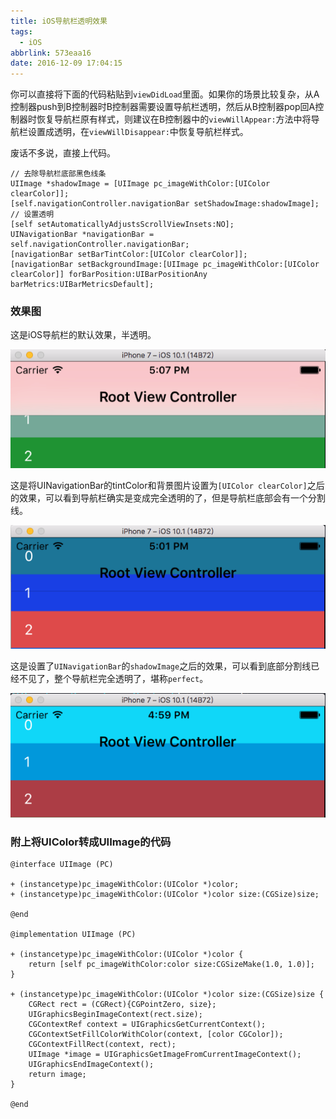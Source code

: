 ```yaml
---
title: iOS导航栏透明效果
tags:
  - iOS
abbrlink: 573eaa16
date: 2016-12-09 17:04:15
---
```


你可以直接将下面的代码粘贴到`viewDidLoad`里面。如果你的场景比较复杂，从A控制器push到B控制器时B控制器需要设置导航栏透明，然后从B控制器pop回A控制器时恢复导航栏原有样式，则建议在B控制器中的`viewWillAppear:`方法中将导航栏设置成透明，在`viewWillDisappear:`中恢复导航栏样式。

废话不多说，直接上代码。

``` ObjC
// 去除导航栏底部黑色线条
UIImage *shadowImage = [UIImage pc_imageWithColor:[UIColor clearColor]];
[self.navigationController.navigationBar setShadowImage:shadowImage];
// 设置透明
[self setAutomaticallyAdjustsScrollViewInsets:NO];
UINavigationBar *navigationBar = self.navigationController.navigationBar;
[navigationBar setBarTintColor:[UIColor clearColor]];
[navigationBar setBackgroundImage:[UIImage pc_imageWithColor:[UIColor clearColor]] forBarPosition:UIBarPositionAny barMetrics:UIBarMetricsDefault];
```

### 效果图

这是iOS导航栏的默认效果，半透明。

![默认效果](/images/20161209/default.png)

这是将UINavigationBar的tintColor和背景图片设置为`[UIColor clearColor]`之后的效果，可以看到导航栏确实是变成完全透明的了，但是导航栏底部会有一个分割线。

![透明效果](/images/20161209/transparent.png)

这是设置了`UINavigationBar`的`shadowImage`之后的效果，可以看到底部分割线已经不见了，整个导航栏完全透明了，堪称`perfect`。

![透明效果](/images/20161209/transparent2.png)


### 附上将UIColor转成UIImage的代码

``` ObjC
@interface UIImage (PC)

+ (instancetype)pc_imageWithColor:(UIColor *)color;
+ (instancetype)pc_imageWithColor:(UIColor *)color size:(CGSize)size;

@end

@implementation UIImage (PC)

+ (instancetype)pc_imageWithColor:(UIColor *)color {
    return [self pc_imageWithColor:color size:CGSizeMake(1.0, 1.0)];
}

+ (instancetype)pc_imageWithColor:(UIColor *)color size:(CGSize)size {
    CGRect rect = (CGRect){CGPointZero, size};
    UIGraphicsBeginImageContext(rect.size);
    CGContextRef context = UIGraphicsGetCurrentContext();
    CGContextSetFillColorWithColor(context, [color CGColor]);
    CGContextFillRect(context, rect);
    UIImage *image = UIGraphicsGetImageFromCurrentImageContext();
    UIGraphicsEndImageContext();
    return image;
}

@end
```
